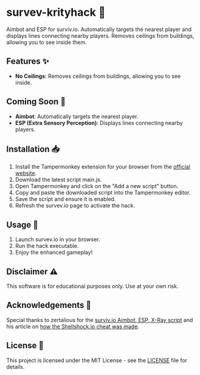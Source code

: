 # survev-krityhack 🎯

Aimbot and ESP for surviv.io. Automatically targets the nearest player and displays lines connecting nearby players. Removes ceilings from buildings, allowing you to see inside them.

## Features ✨
- **No Ceilings**: Removes ceilings from buildings, allowing you to see inside.

## Coming Soon 🚧
- **Aimbot**: Automatically targets the nearest player.
- **ESP (Extra Sensory Perception)**: Displays lines connecting nearby players.

## Installation 📥
1. Install the Tampermonkey extension for your browser from the [official website](https://www.tampermonkey.net/).
2. Download the latest script main.js.
3. Open Tampermonkey and click on the "Add a new script" button.
4. Copy and paste the downloaded script into the Tampermonkey editor.
5. Save the script and ensure it is enabled.
6. Refresh the survev.io page to activate the hack.

## Usage 🚀
1. Launch survev.io in your browser.
2. Run the hack executable.
3. Enjoy the enhanced gameplay!

## Disclaimer ⚠️
This software is for educational purposes only. Use at your own risk.

## Acknowledgements 🙏
Special thanks to zertalious for the [surviv.io Aimbot, ESP, X-Ray script](https://greasyfork.org/en/scripts/439241-surviv-io-aimbot-esp-x-ray) and his article on [how the Shellshock.io cheat was made](https://www.zertalious.xyz/how-was-the-shellshock-io-cheat-made/).

## License 📄
This project is licensed under the MIT License - see the [LICENSE](LICENSE) file for details.

